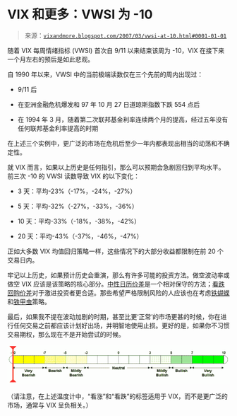 <!--yml

类别：未分类

日期：2024-05-18 15:56:18

-->

# VIX 和更多：VWSI 为 -10

> 来源：[`vixandmore.blogspot.com/2007/03/vwsi-at-10.html#0001-01-01`](http://vixandmore.blogspot.com/2007/03/vwsi-at-10.html#0001-01-01)

随着 VIX 每周情绪指标 (VWSI) 首次自 9/11 以来结束该周为 -10，VIX 在接下来一个月左右的预后是如此悲观。

自 1990 年以来，VWSI 中的当前极端读数仅在三个先前的周内出现过：

+   9/11 后

+   在亚洲金融危机爆发和 97 年 10 月 27 日道琼斯指数下跌 554 点后

+   在 1994 年 3 月，随着第二次联邦基金利率连续两个月的提高，经过五年没有任何联邦基金利率提高的时期

在上述三个实例中，更广泛的市场在危机后至少一年内都表现出相当的动荡和不确定性。

就 VIX 而言，如果以上历史是任何指引，那么可以预期会急剧回归到平均水平。前三次 -10 的 VWSI 读数导致 VIX 的以下变化：

+   3 天：平均-23%（-17%，-24%，-27%）

+   5 天：平均-32%（-27%，-33%，-36%）

+   10 天：平均-33%（-18%，-38%，-42%）

+   20 天：平均-43%（-37%，-46%，-47%）

正如大多数 VIX 均值回归策略一样，这些情况下的大部分收益都限制在前 20 个交易日内。

牢记以上历史，如果预计历史会重演，那么有许多可能的投资方法。做空波动率或做空 VIX 应该是该策略的核心部分。[中性日历价差](http://www.theoptionsguide.com/neutral-calendar-spread.aspx)是一个相对保守的方法；[看跌回购价差](http://www.theoptionsguide.com/put-backspread.aspx)对于激进投资者更合适。那些希望严格限制风险的人应该也在考虑[铁蝴蝶](http://www.theoptionsguide.com/iron-butterfly.aspx)和[铁甲虫](http://www.theoptionsguide.com/iron-condor.aspx)策略。

最后，如果我不提在波动加剧的时期，甚至比更‘正常’的市场更甚的时候，你在进行任何交易之前都应该计划好出场，并明智地使用止损。更好的是，如果你不习惯交易期权，那么现在不是开始尝试的时候。

![](img/c5248585f86608451955a6e71133b381.png)

（请注意，在上述温度计中，“看涨”和“看跌”的标签适用于 VIX，而不是更广泛的市场，通常与 VIX 呈负相关。）

